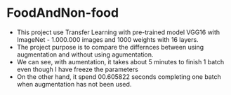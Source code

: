 # FoodAndNon-food
 - This project use Transfer Learning with pre-trained model VGG16 with ImageNet - 1.000.000 images and 1000 weights with 16 layers.
 - The project purpose is to compare the differnces between using augmentation and without using agumentation.
 - We can see, with aumentation, it takes about 5 minutes to finish 1 batch even though I have freeze the parameters
 - On the other hand, it spend 00.605822 seconds completing one batch when augmentation has not been used.
